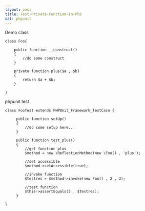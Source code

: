 ```yaml
---
layout: post
title: Test-Private-Function-In-Php
cat: phpunit
---
```



Demo class

    class Foo{

        public function __construct()
        {
            //do some construct
        }

        private function plus($a , $b)
        {
            return $a + $b;
        }

    }


phpunit test

    class FooTest extends PHPUnit_Framework_TestCase {

         public function setUp()
         {
             //do some setup here...
         }

         public function test_plus()
         {
             //get function plus
             $method = new \ReflectionMethod(new \Foo() , 'plus');

             //set accessible
             $method->setAccessible(true);

             //invoke function
             $testres = $method->invoke(new Foo() , 2 , 3);

             //test function
             $this->assertEquals(5 , $testres);
         }

    }
